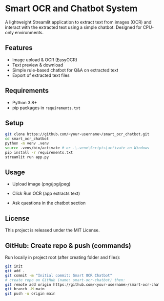 
# Smart OCR and Chatbot System


A lightweight Streamlit application to extract text from images (OCR) and interact with the extracted text using a simple chatbot. Designed for CPU-only environments.


## Features
- Image upload & OCR (EasyOCR)
- Text preview & download
- Simple rule-based chatbot for Q&A on extracted text
- Export of extracted text files


## Requirements
- Python 3.8+
- pip packages in `requirements.txt`


## Setup
```bash
git clone https://github.com/<your-username>/smart_ocr_chatbot.git
cd smart_ocr_chatbot
python -m venv .venv
source .venv/bin/activate # or .\.venv\Scripts\activate on Windows
pip install -r requirements.txt
streamlit run app.py
```


## Usage

- Upload image (png/jpg/jpeg)

- Click Run OCR (app extracts text)

- Ask questions in the chatbot section

## License

This project is released under the MIT License.

## GitHub: Create repo & push (commands)


Run locally in project root (after creating folder and files):


```bash
git init
git add .
git commit -m "Initial commit: Smart OCR Chatbot"
# create repo on GitHub (name: smart-ocr-chatbot) then:
git remote add origin https://github.com/<your-username>/smart-ocr-chatbot.git
git branch -M main
git push -u origin main
```
